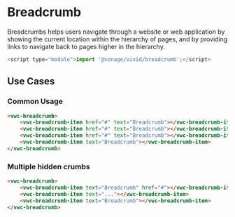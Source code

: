 # Breadcrumb

Breadcrumbs helps users navigate through a website or web application by showing the current location within the hierarchy of pages,
and by providing links to navigate back to pages higher in the hierarchy.

```js
<script type="module">import '@vonage/vivid/breadcrumb';</script>
```

## Use Cases

### Common Usage

```html preview
<vwc-breadcrumb>
	<vwc-breadcrumb-item href="#" text="Breadcrumb"></vwc-breadcrumb-item>
	<vwc-breadcrumb-item href="#" text="Breadcrumb"></vwc-breadcrumb-item>
	<vwc-breadcrumb-item href="#" text="Breadcrumb"></vwc-breadcrumb-item>
	<vwc-breadcrumb-item text="Breadcrumb"></vwc-breadcrumb-item>
</vwc-breadcrumb>
```

### Multiple hidden crumbs

```html preview
<vwc-breadcrumb>
	<vwc-breadcrumb-item text="Breadcrumb" href="#"></vwc-breadcrumb-item>
	<vwc-breadcrumb-item text="..."></vwc-breadcrumb-item>
	<vwc-breadcrumb-item text="Breadcrumb"></vwc-breadcrumb-item>
</vwc-breadcrumb>
```
